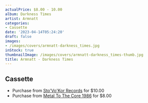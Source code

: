 ```yaml
---
actualPrice: $8.00 - 10.00
album: Darkness Times
artist: Armnatt
categories:
- Cassette
date: '2023-04-14T05:24:20'
draft: false
images:
- /images/covers/armnatt-darkness_times.jpg
inStock: true
thumbnailImage: /images/covers/armnatt-darkness_times-thumb.jpg
title: Armnatt - Darkness Times
---
```


## Cassette
* Purchase from [Sto'Vo'Kor Records](https://stovokor-records.com/products/armnatt-darkness-times-cassette) for $10.00
* Purchase from [Metal To The Core 1986](https://metaltothecore1986.com/shop/armnatt-darkness-times-cassette/) for $8.00

